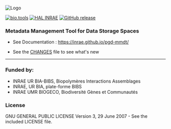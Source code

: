 ![Logo](web/docs/logo.png)

[![bio.tools](https://img.shields.io/badge/bio.tools-maggot-orange)](https://bio.tools/maggot)
[![HAL INRAE](https://img.shields.io/badge/HAL%20INRAE-04873759-green)](https://hal.inrae.fr/hal-04873759)
[![GitHub release](https://img.shields.io/badge/release-2.3-blue)](https://github.com/inrae/pgd-mmdt/releases/tag/2.3)

### Metadata Management Tool for Data Storage Spaces

* See Documentation : https://inrae.github.io/pgd-mmdt/

* See the [CHANGES](https://github.com/inrae/pgd-mmdt/blob/main/CHANGES.md) file to see what's new

------

### Funded by:

* INRAE UR BIA-BIBS, Biopolymères Interactions Assemblages
* INRAE, UR BIA, plate-forme BIBS
* INRAE UMR BIOGECO, Biodiversité Gènes et Communautés

### License

GNU GENERAL PUBLIC LICENSE Version 3, 29 June 2007 - See the included LICENSE file.


